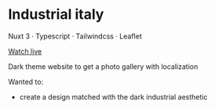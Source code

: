 # Industrial italy

Nuxt 3 · Typescript · Tailwindcss · Leaflet

[Watch live](https://industrial-italy.vercel.app/)


Dark theme website to get a photo gallery with localization

Wanted to:
- create a design matched with the dark industrial aesthetic